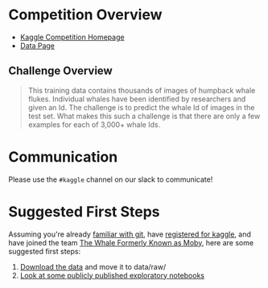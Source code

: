 # Competition Overview

- [Kaggle Competition Homepage](https://www.kaggle.com/c/humpback-whale-identification)
- [Data Page](https://www.kaggle.com/c/humpback-whale-identification/data)

## Challenge Overview

> This training data contains thousands of images of humpback whale flukes. Individual whales have been identified by researchers and given an Id. The challenge is to predict the whale Id of images in the test set. What makes this such a challenge is that there are only a few examples for each of 3,000+ whale Ids.


# Communication

Please use the `#kaggle` channel on our slack to communicate!

# Suggested First Steps

Assuming you're already [familiar with git](), have [registered for kaggle](), and have joined the team [The Whale Formerly Known as Moby](), here are some suggested first steps:

1.  [Download the data](https://www.kaggle.com/c/humpback-whale-identification/data) and move it to data/raw/
2.  [Look at some publicly published exploratory notebooks](https://www.kaggle.com/c/humpback-whale-identification/kernels)
